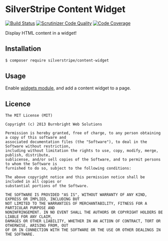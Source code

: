 # SilverStripe Content Widget

[![Build Status](https://travis-ci.org/silverstripe/silverstripe-content-widget.svg?branch=master)](https://travis-ci.org/silverstripe/silverstripe-content-widget)
[![Scrutinizer Code Quality](https://scrutinizer-ci.com/g/silverstripe/silverstripe-content-widget/badges/quality-score.png?b=master)](https://scrutinizer-ci.com/g/silverstripe/silverstripe-content-widget/?branch=master)
[![Code Coverage](https://scrutinizer-ci.com/g/silverstripe/silverstripe-content-widget/badges/coverage.png?b=master)](https://scrutinizer-ci.com/g/silverstripe/silverstripe-content-widget/?branch=master)

Display HTML content in a widget!

## Installation

```sh
$ composer require silverstripe/content-widget
```

## Usage

Enable [widgets module](https://github.com/silverstripe/silverstripe-widgets), and add a content
widget to a page.

## Licence

```
The MIT License (MIT)

Copyright (c) 2013 Burnbright Web Solutions

Permission is hereby granted, free of charge, to any person obtaining a copy of this software and
associated documentation files (the "Software"), to deal in the Software without restriction,
including without limitation the rights to use, copy, modify, merge, publish, distribute,
sublicense, and/or sell copies of the Software, and to permit persons to whom the Software is
furnished to do so, subject to the following conditions:

The above copyright notice and this permission notice shall be included in all copies or
substantial portions of the Software.

THE SOFTWARE IS PROVIDED "AS IS", WITHOUT WARRANTY OF ANY KIND, EXPRESS OR IMPLIED, INCLUDING BUT
NOT LIMITED TO THE WARRANTIES OF MERCHANTABILITY, FITNESS FOR A PARTICULAR PURPOSE AND
NONINFRINGEMENT. IN NO EVENT SHALL THE AUTHORS OR COPYRIGHT HOLDERS BE LIABLE FOR ANY CLAIM,
DAMAGES OR OTHER LIABILITY, WHETHER IN AN ACTION OF CONTRACT, TORT OR OTHERWISE, ARISING FROM, OUT
OF OR IN CONNECTION WITH THE SOFTWARE OR THE USE OR OTHER DEALINGS IN THE SOFTWARE.
```
